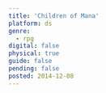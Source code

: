 ```yaml
---
title: 'Children of Mana'
platform: ds
genre:
  - rpg
digital: false
physical: true
guide: false
pending: false
posted: 2014-12-08
---
```

